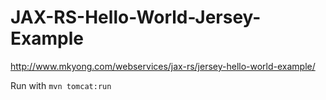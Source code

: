 # JAX-RS-Hello-World-Jersey-Example
http://www.mkyong.com/webservices/jax-rs/jersey-hello-world-example/

Run with ```mvn tomcat:run```
